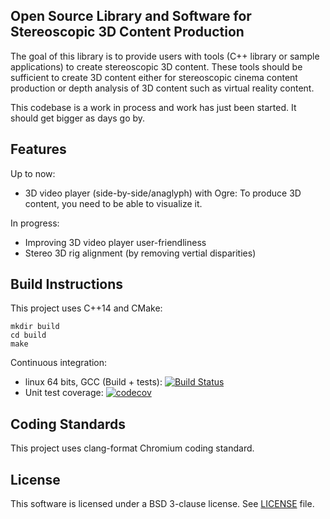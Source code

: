 ## Open Source Library and Software for Stereoscopic 3D Content Production

The goal of this library is to provide users with tools (C++ library or sample applications) to create stereoscopic 3D content.
These tools should be sufficient to create 3D content either for stereoscopic cinema content production or depth analysis of 3D content such as virtual reality content.

This codebase is a work in process and work has just been started. It should get bigger as days go by.

## Features

Up to now: 
* 3D video player (side-by-side/anaglyph) with Ogre: To produce 3D content, you need to be able to visualize it.

In progress:
* Improving 3D video player user-friendliness
* Stereo 3D rig alignment (by removing vertial disparities)

## Build Instructions

This project uses C++14 and CMake:

```
mkdir build
cd build
make
```

Continuous integration:
 - linux 64 bits, GCC (Build + tests): [![Build Status](https://travis-ci.org/hugbed/OpenS3D.svg?branch=master)](https://travis-ci.org/hugbed/OpenS3D)
 - Unit test coverage: [![codecov](https://codecov.io/gh/hugbed/OpenS3D/branch/master/graph/badge.svg)](https://codecov.io/gh/hugbed/OpenS3D)

## Coding Standards

This project uses clang-format Chromium coding standard.

## License

This software is licensed under a BSD 3-clause license. See [LICENSE](LICENSE) file.
